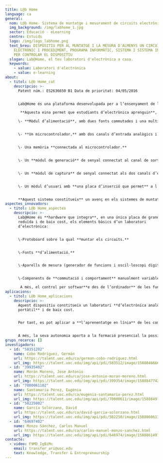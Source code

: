 ```yaml
---
title: L@b Home
language: ca
general:
  nom: L@b Home- Sistema de muntatge i mesurament de circuits electrònics
  img_background: /img/labhome_1.jpg
  sector: Educació - eLearning
  centre: Estuids
  logo: /img/logo_labhome.png
  text_breu: DISPOSITIU PER AL MUNTATGE I LA MESURA D'ALMENYS UN CIRCUIT
    ELECTRÒNIC I PROCEDIMENT, PROGRAMA INFORMÀTIC, SISTEMA I SISTEMA INFORMÀTIC
    PER CONTROLAR EL DISPOSITIU
  slogan: Lab@Home, el teu laboratori d'electrònica a casa.
  keywords:
    - value: Laboratori d'electrònica
    - value: e-learning
about:
  - titol: L@b Home_cat
    descripcio: >-
      Patent núm.: ES2636650 B1 Data de prioritat: 04/05/2016 


      Lab@Home és una plataforma desenvolupada per a l’ensenyament de les competències d’electrònica analògica bàsica.

       **Aquesta eina permet que estudiants d’electrònica aprenguin**, de manera pràctica, el disseny i muntatge de circuits electrònics i també la utilització d’aparells de generació de senyals propis d’un laboratori d’electrònica. La plataforma comprèn els següents elements: 

      \- **Mòdul d’alimentació**, amb dues fonts commutades i una multitud de reguladors lineals, connectat a l’alimentador. 


      \- **Un microcontrolador,** amb dos canals d’entrada analògics i un canal de sortida analògic, amb connexió a l’ordinador i al mòdul d’alimentació. 


      \- Una memòria **connectada al microcontrolador.** 


      \- Un **mòdul de generació** de senyal connectat al canal de sortida analògic del microcontrolador i al mòdul d’usuari.


      \- Un **mòdul de captura** de senyal connectat als dos canals d’entrada analògics del microcontrolador i al mòdul d’usuari.


      \- Un mòdul d’usuari amb **una placa d’inserció que permet** a l’usuari muntar circuits electrònics i amb connexions al mòdul de captura de senyal, al mòdul de generació de senyal i al mòdul d’alimentació. 


      **Aquest sistema constitueix** un avenç en els sistemes de muntatge i mesurament de circuits electrònics per a l’àmbit acadèmic.
aspectes_innovadors:
  - titol: L@b Home_aspectes
    descripcio: >-
      Lab@Home és **hardware que integra**, en una única placa de grandària
      reduïda i de baix cost, els elements bàsics d’un laboratori
      d’electrònica: 


      \-Protoboard sobre la qual **muntar els circuits.**


      \-Fonts **d’alimentació.** 


      \-Aparells de mesura (generador de funcions i oscil·loscopi digital).


      \-Components de **commutació i comportament** manualment variable (interruptor, polsador i potenciòmetre multivolta).

       A més, el control per softwar**e des de l’ordinador** de les funcionalitats dels aparells de mesura inclosos a la placa és independent del llenguatge de programació o plataforma software que es vulgui emprar per fer-ho.
aplicacions:
  - titol: L@b Home_aplicacions
    descripcio: >-
      Aquest dispositiu constitueix un laboratori **d’electrònica analògica
      portàtil** i de baix cost. 


      Per tant, es pot aplicar a **l’aprenentatge en línia** de les competències d’electrònica bàsica (disseny i muntatge de circuits electrònics, i utilització d’aparells de generació de senyals i mesurament propis d’un laboratori) que **s’adquireixen en l’ensenyament presencial.** 


      A més, la seva autonomia aporta a la formació presencial la possibilitat d’optimitzar el temps de pràctica al laboratori, la qual cosa permet que l’ensenyament pugui **adequar-se als diferents ritmes** d’aprenentatge dels estudiants.
grups_recerca: []
investigadors:
  - id: "58351202"
    name: Cobo Rodríguez, Germán
    url: https://talent.uoc.edu/ca/german-cobo-rodriguez.html
    url_img: https://talent.uoc.edu/img/api/pdi/583512/image/1588846666246
  - id: "39935402"
    name: Morán Moreno, Jose Antonio
    url: https://talent.uoc.edu/ca/jose-antonio-moran-moreno.html
    url_img: https://talent.uoc.edu/img/api/pdi/399354/image/1588847742038
  - id: "7000061102"
    name: Santamaria Pérez, Eugènia
    url: https://talent.uoc.edu/ca/eugenia-santamaria-perez.html
    url_img: https://talent.uoc.edu/img/api/pdi/70000611/image/1588849761330
  - id: "58225002"
    name: García Solórzano, David
    url: https://talent.uoc.edu/ca/david-garcia-solorzano.html
    url_img: https://talent.uoc.edu/img/api/pdi/582250/image/1588860613822
  - id: "64697402"
    name: Monzo Sánchez, Carlos Manuel
    url: https://talent.uoc.edu/ca/carlos-manuel-monzo-sanchez.html
    url_img: https://talent.uoc.edu/img/api/pdi/646974/image/1588861497239
contacte:
  - video: F9MD_IgBiMc
    email: transfer_ari@uoc.edu
    text: Knowledge, Transfer & Entrepreneurship
---
```

